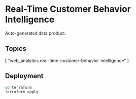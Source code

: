 # Real-Time Customer Behavior Intelligence

Auto-generated data product.

## Topics

[
  "web_analytics.real-time-customer-behavior-intelligence"
]

## Deployment

```bash
cd terraform
terraform apply
```
